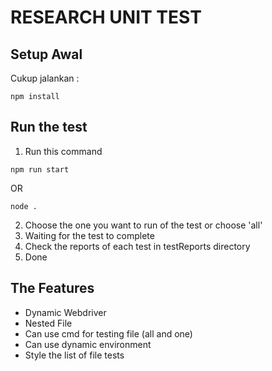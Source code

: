 # RESEARCH UNIT TEST

## Setup Awal

Cukup jalankan :
```
npm install
```

## Run the test
1. Run this command

```
npm run start
```
OR
```
node .
```

2. Choose the one you want to run of the test or choose 'all'
3. Waiting for the test to complete
4. Check the reports of each test in testReports directory 
5. Done

## The Features
- Dynamic Webdriver
- Nested File
- Can use cmd for testing file (all and one)
- Can use dynamic environment
- Style the list of file tests
